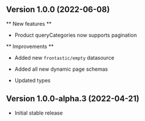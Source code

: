 
## Version 1.0.0 (2022-06-08)

** New features **

- Product queryCategories now supports pagination


** Improvements **

- Added new `frontastic/empty` datasource

- Added all new dynamic page schemas

- Updated types


## Version 1.0.0-alpha.3 (2022-04-21)

- Initial stable release
